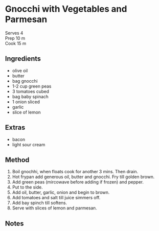 # Gnocchi with Vegetables and Parmesan

Serves 4  
Prep 10 m  
Cook 15 m   

## Ingredients

* olive oil
* butter
* bag gnocchi
* 1-2 cup green peas
* 3 tomatoes cubed
* bag baby spinach
* 1 onion sliced
* garlic
* slice of lemon


## Extras

* bacon
* light sour cream


## Method

1. Boil gnochhi, when floats cook for another 3 mins. Then drain.
2. Hot frypan add generous oil, butter and gnocchi. Fry till golden brown.
3. Add green peas (mircowave before adding if frozen) and pepper.
4. Put to the side.
5. Add oil, butter, garlic, onion and begin to brown.
6. Add tomatoes and salt till juice simmers off.
7. Add bay spinch till softens.
8. Serve with slices of lemon and parmesan.

## Notes
